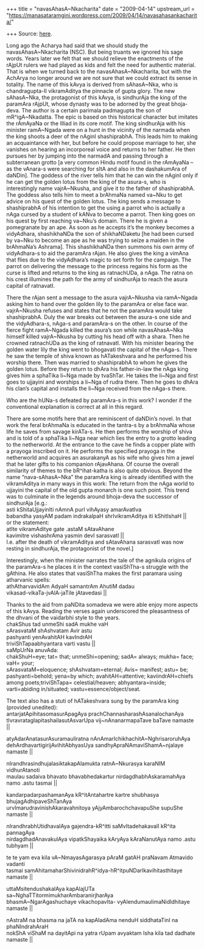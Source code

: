 +++
title = "navasAhasA~Nkacharita"
date = "2009-04-14"
upstream_url = "https://manasataramgini.wordpress.com/2009/04/14/navasahasankacharita/"

+++
Source: [here](https://manasataramgini.wordpress.com/2009/04/14/navasahasankacharita/).

Long ago the Acharya had said that we should study the navasAhasA\~Nkacharita (NSC). But being truants we ignored his sage words. Years later we felt that we should relieve the enactments of the rAjpUt rulers we had played as kids and felt the need for authentic material. That is when we turned back to the navasAhasA\~Nkacharita, but with the AchArya no longer around we are not sure that we could extract its sense in totality. The name of this kAvya is derived from sAhasA\~Nka, who is chandragupta-II vikramAditya the pinnacle of gupta glory. The new sAhasA\~Nka, the protagonist of this kAvya, is sindhurAja the king of the paramAra rAjpUt, whose dynasty was to be adorned by the great bhoja-deva. The author is a certain parimala padmagupta the son of mR^igA\~Nkadatta. The epic is based on this historical character but imitates the rAmAyaNa or the Illiad in its core motif. The king sindhurAja with his minister ramA\~Ngada were on a hunt in the vicinity of the narmada when the king shoots a deer of the nAginI shashiprabhA. This leads him to making an acquaintance with her, but before he could propose marriage to her, she vanishes on hearing an incorporeal voice and returns to her father. He then pursues her by jumping into the narmadA and passing through a subterranean grotto \[a very common Hindu motif found in the rAmAyaNa – as the vAnara-s were searching for sItA and also in the dashakumAra of daNDin\]. The goddess of the river tells him that he can win the nAginI only if he can get the golden lotus from the king of the asura-s, who is interestingly name vajrA\~Nkusha, and give it to the father of shashiprabhA. The goddess also tells him to meet a brAhmaNa named va\~Nku to get advice on his quest of the golden lotus. The king sends a message to shashiprabhA of his intention to get the using a parrot who is actually a nAga cursed by a student of kANva to become a parrot. Then king goes on his quest by first reaching va\~Nku’s domain. There he is given a pomegranate by an ape. As soon as he accepts it’s the monkey becomes a vidyAdhara, shashikhaNDa the son of shikhaNDaketu \[he had been cursed by va\~Nku to become an ape as he was trying to seize a maiden in the brAhmaNa’s Ashrama\]. This shashikhaNDa then summons his own army of vidyAdhara-s to aid the paramAra rAjan. He also gives the king a vimAna that flies due to the vidyAdhara’s magic to set forth for the campaign. The parrot on delivering the message to the princess regains his form as the curse is lifted and returns to the king as ratnachUDa, a nAga. The ratna on his crest illumines the path for the army of sindhurAja to reach the asura capital of ratnavatI.

There the rAjan sent a message to the asura vajrA\~Nkusha via ramA\~Ngada asking him to hand over the golden lily to the paramAra or else face war. vajrA\~Nkusha refuses and states that he not the paramAra would take shashiprabhA. Duly the war breaks out between the asura-s one side and the vidyAdhara-s, nAga-s and paramAra-s on the other. In course of the fierce fight ramA\~Ngada killed the asura’s son while navasAhasA\~Nka himself killed vajrA\~Nkusha by cutting his head off with a shara. Then he crowned ratnachUDa as the king of ratnavatI. With his minister bearing the golden water lily the king went to bhogavati the capital of the nAga-s. There he saw the temple of shiva known as hATakeshvara and he performed his worship there. Then was married to shashiprabhA to whom he gives the golden lotus. Before they return to dhAra his father-in-law the nAga king gives him a sphaTika li\~Nga made by tvaShTar. He takes the li\~Nga and first goes to ujjayini and worships a li\~Nga of rudra there. Then he goes to dhAra his clan’s capital and installs the li\~Nga received from the nAga-s there.

Who are the hUNa-s defeated by paramAra-s in this work? I wonder if the conventional explanation is correct at all in this regard.

There are some motifs here that are reminiscent of daNDin’s novel. In that work the feral brAhmaNa is educated in the tantra-s by a brAhmaNa whose life he saves from savage kirATa-s. He then performs the worship of shiva and is told of a sphaTika li\~Nga near which lies the entry to a grotto leading to the netherworld. At the entrance to the cave he finds a copper plate with a prayoga inscribed on it. He performs the specified prayoga in the netherworld and acquires an asurakanyA as his wife who gives him a jewel that he later gifts to his companion rAjavAhana. Of course the overall similarity of themes to the bR^ihat-katha is also quite obvious. Beyond the name “nava-sAhasA\~Nka” the paramAra king is already identified with the vikramAditya in many ways in this work: The return from the nAga world to ujjayini the capital of the old gupta monarch is one such point. This trend was to culminate in the legends around bhoja-deva the successor of sindhurAja \[e.g.:  
asti kShitaUjjayinIti nAmnA purI vihAyasy amarAvatIva  
babandha yasyAM padam indrakalpaH shrIvikramAditya iti kShitIshaH \|\|  
or the statement:  
atIte vikramAditye gate .astaM sAtavAhane  
kavimitre vishashrAma yasmin devI sarasvatI \|\|  
I.e. after the death of vikramAditya and sAtavAhana sarasvatI was now resting in sindhurAja, the protagonist of the novel.\]

Interestingly, when the minister narrates the tale of the agnikula origins of the paramAra-s he places it in the context vasiShTha-s struggle with the gAthina. He also states that vasiShTha makes the first paramara using atharvanic spells:  
athAtharvavidAm AdyaH samantrAm AhutiM dadau  
vikasad-vikaTa-jvAlA-jaTile jAtavedasi \|\|

Thanks to the aid from paNDita somadeva we were able enjoy more aspects of this kAvya. Reading the verses again underscored the pleasantness of the dhvani of the vaidarbhi style to the years.  
chakShus tad unmeShi sadA mukhe vaH  
sArasvataM shAshvatam Avir astu  
pashyanti yenAvahitAH kavIndrAH  
triviShTapaabhyantara varti vastu \|\|  
saMpUrNa anuvAda:  
chakShuH=eye; tat= that; unmeShi=opening; sadA= always; mukha= face; vaH= your;  
sArasvataM=eloquence; shAshvatam=eternal; Avis= manifest; astu= be;  
pashyanti=behold; yena=by which; avahitAH=attentive; kaviindrAH=chiefs among poets;triviShTapa= celestial/heaven; abhyantara=inside; varti=abiding in/situated; vastu=essence/object/seat.

The text also has a stuti of hATakeshvara sung by the paramAra king
(provided unedited):  
antarjatApihitasomasurApagAya prachChannasharashAsanalochanAya  
tIvravrataglapitashailasutAsvarUpa vij\~nAnanarmapaTave baTave namaste \|\|

atyAdarAnatasurAsuramauliratna nAnAmarIchikhachitA\~NghrisaroruhAya  
dehArdhavartigirijAvihitAbhyasUya sandhyApraNAmaviShamA\~njalaye namaste \|\|

nIrandhrasindhujalasiktakapAlamukta ratnA\~Nkurasya karaNIM vidhurAtanoti  
maulau sadaiva bhavato bhavabhedakartur nirdagdhabhAskaramahAya namo .astu tasmai \|\|

kandarpadarpashamanAya kR^itAntahartre kartre shubhasya bhujagAdhipaveShTanAya  
urvImarudravinishAkaravahnitoya yAjyAmbarochchavapuShe supuShe namaste \|\|

nIrandhrabhUtidhavalAya gajendra-kR^itti saMvItadehakavalI kR^ita pannagAya  
nirdagdhadAnavakulAya vipatkShayaika kAryAya kAraNanutAya namo .astu tubhyam \|\|

te te yam eva kila vA\~NmayasAgarasya pAraM gatAH praNavam Atmavido vadanti  
tasmai samAhitamaharShivinidrahR^idya-hR^itpuNDarIkavihitasthitaye namaste \|\|

uttaMsitendushakalAya kapAlajUTa sa\~NghaTTitormimukharAmbaranirjharAya  
bhasmA\~NgarAgashuchaye vikachopavIta- vyAlendumaulimaNidIdhitaye namaste \|\|

nAstraM na bhasma na jaTA na kapAladAma nenduH siddhataTinI na phaNIndrahAraH  
nokShA viShaM na dayitApi na yatra rUpam avyaktam Isha kila tad dadhate namaste \|\|

